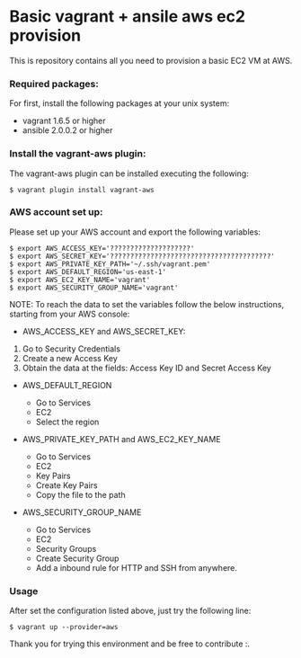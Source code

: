 Basic vagrant + ansile aws ec2 provision
========================================


This is repository contains all you need to provision a basic EC2 VM at AWS.

### Required packages:
For first, install the following packages at your unix system:
* vagrant 1.6.5 or higher
* ansible 2.0.0.2 or higher

### Install the vagrant-aws plugin:
The vagrant-aws plugin can be installed executing the following:
```
$ vagrant plugin install vagrant-aws
```

### AWS account set up:
Please set up your AWS account and export the following variables:
```
$ export AWS_ACCESS_KEY='????????????????????'                      
$ export AWS_SECRET_KEY='????????????????????????????????????????'
$ export AWS_PRIVATE_KEY_PATH='~/.ssh/vagrant.pem'
$ export AWS_DEFAULT_REGION='us-east-1'
$ export AWS_EC2_KEY_NAME='vagrant'
$ export AWS_SECURITY_GROUP_NAME='vagrant'
```

NOTE:
To reach the data to set the variables follow the below instructions,
starting from your AWS console:
* AWS_ACCESS_KEY and AWS_SECRET_KEY:
1. Go to Security Credentials
2. Create a new Access Key 
3. Obtain the data at the fields: Access Key ID and Secret Access Key

* AWS_DEFAULT_REGION
   * Go to Services
   * EC2
   * Select the region

* AWS_PRIVATE_KEY_PATH and AWS_EC2_KEY_NAME
   * Go to Services
   * EC2
   * Key Pairs
   * Create Key Pairs
   * Copy the file to the path

* AWS_SECURITY_GROUP_NAME
   * Go to Services
   * EC2
   * Security Groups 
   * Create Security Group
   * Add a inbound rule for HTTP and SSH from anywhere.

### Usage
After set the configuration listed above, just try the following line:
```
$ vagrant up --provider=aws
```


Thank you for trying this environment and be free to contribute :.

